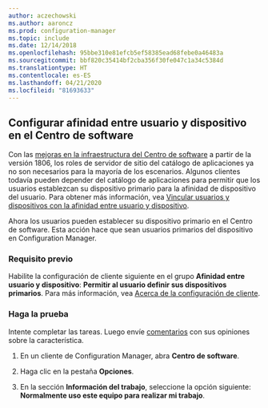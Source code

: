 ```yaml
---
author: aczechowski
ms.author: aaroncz
ms.prod: configuration-manager
ms.topic: include
ms.date: 12/14/2018
ms.openlocfilehash: 95bbe310e81efcb5ef58385ead68febe0a46483a
ms.sourcegitcommit: bbf820c35414bf2cba356f30fe047c1a34c5384d
ms.translationtype: HT
ms.contentlocale: es-ES
ms.lasthandoff: 04/21/2020
ms.locfileid: "81693633"
---
```

## <a name="configure-user-device-affinity-in-software-center"></a><a name="bkmk_uda"></a> Configurar afinidad entre usuario y dispositivo en el Centro de software
<!--3485366-->
Con las [mejoras en la infraestructura del Centro de software](../../../plan-design/changes/whats-new-in-version-1806.md#software-center-infrastructure-improvements) a partir de la versión 1806, los roles de servidor de sitio del catálogo de aplicaciones ya no son necesarios para la mayoría de los escenarios. Algunos clientes todavía pueden depender del catálogo de aplicaciones para permitir que los usuarios establezcan su dispositivo primario para la afinidad de dispositivo del usuario. Para obtener más información, vea [Vincular usuarios y dispositivos con la afinidad entre usuario y dispositivo](../../../../apps/deploy-use/link-users-and-devices-with-user-device-affinity.md).

Ahora los usuarios pueden establecer su dispositivo primario en el Centro de software. Esta acción hace que sean usuarios primarios del dispositivo en Configuration Manager.


### <a name="prerequisite"></a>Requisito previo

Habilite la configuración de cliente siguiente en el grupo **Afinidad entre usuario y dispositivo**: **Permitir al usuario definir sus dispositivos primarios**. Para más información, vea [Acerca de la configuración de cliente](../../../clients/deploy/about-client-settings.md#user-and-device-affinity).


### <a name="try-it-out"></a>Haga la prueba

Intente completar las tareas. Luego envíe [comentarios](../../../understand/find-help.md#product-feedback) con sus opiniones sobre la característica.

1. En un cliente de Configuration Manager, abra **Centro de software**.  

2. Haga clic en la pestaña **Opciones**.  

3. En la sección **Información del trabajo**, seleccione la opción siguiente: **Normalmente uso este equipo para realizar mi trabajo**.  

